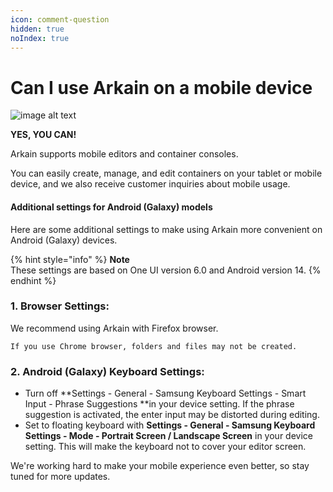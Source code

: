 ```yaml
---
icon: comment-question
hidden: true
noIndex: true
---
```


# Can I use Arkain on a mobile device

![image alt text](https://mkdocs-mxedr.run.goorm.site/assets/images/Can-I-use-Arkain-on-a-mobile-device.en_59.png)

**YES, YOU CAN!**

Arkain supports mobile editors and container consoles.

You can easily create, manage, and edit containers on your tablet or mobile device, and we also receive customer inquiries about mobile usage.

#### **Additional settings for Android (Galaxy) models** <a href="#additional-settings-for-android-galaxy-models" id="additional-settings-for-android-galaxy-models"></a>

Here are some additional settings to make using Arkain more convenient on Android (Galaxy) devices.

{% hint style="info" %}
**Note**\
These settings are based on One UI version 6.0 and Android version 14.
{% endhint %}



### **1. Browser Settings:**

We recommend using Arkain with Firefox browser.

```
If you use Chrome browser, folders and files may not be created.
```

### **2. Android (Galaxy) Keyboard Settings:**

* Turn off \*\*Settings - General - Samsung Keyboard Settings - Smart Input - Phrase Suggestions \*\*in your device setting. If the phrase suggestion is activated, the enter input may be distorted during editing.
* Set to floating keyboard with **Settings - General - Samsung Keyboard Settings - Mode - Portrait Screen / Landscape Screen** in your device setting. This will make the keyboard not to cover your editor screen.

We're working hard to make your mobile experience even better, so stay tuned for more updates.
